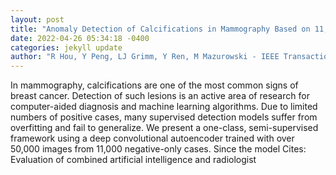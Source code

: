 ```yaml
--- 
layout: post 
title: "Anomaly Detection of Calcifications in Mammography Based on 11,000 Negative Cases" 
date: 2022-04-26 05:34:18 -0400 
categories: jekyll update 
author: "R Hou, Y Peng, LJ Grimm, Y Ren, M Mazurowski - IEEE Transactions on , 2021" 
--- 
```

In mammography, calcifications are one of the most common signs of breast cancer. Detection of such lesions is an active area of research for computer-aided diagnosis and machine learning algorithms. Due to limited numbers of positive cases, many supervised detection models suffer from overfitting and fail to generalize. We present a one-class, semi-supervised framework using a deep convolutional autoencoder trained with over 50,000 images from 11,000 negative-only cases. Since the model Cites: Evaluation of combined artificial intelligence and radiologist